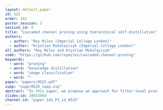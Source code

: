 ```yaml
---
layout: default_paper
id: 525
order: 142
poster_session: 3
session_id: 8
title: "Cascaded channel pruning using hierarchical self-distillation"
authors:
  - author: "Roy Miles (Imperial College London)"
  - author: "Krystian Mikolajczyk (Imperial College London)"
all_authors: "Roy Miles and Krystian Mikolajczyk"
code: "https://github.com/roymiles/cascaded-channel-pruning"
keywords:
  - word: "pruning"
  - word: "knowledge distillation"
  - word: "image classification"
  - word: ""
paper: "papers/0525.pdf"
supp: "supp/0525_supp.zip"
abstract: "In this paper, we propose an approach for filter-level pruning with hierarchical knowledge distillation based on the teacher, teaching-assistant, and student framework.  Our method makes use of teaching assistants at intermediate pruning levels that share the same architecture and weights as the target student.  We propose to prune each model independently using the gradient information from its corresponding teacher. By considering the relative sizes of each student-teacher pair, this formulation provides a natural trade-off between the capacity gap for knowledge distillation and the bias of the filter saliency updates.  Our results show improvements in the attainable accuracy and model compression across the CIFAR10 and ImageNet classification tasks using the VGG16 and ResNet50 architectures.  We provide an extensive evaluation that demonstrates the benefits of using a varying number of teaching assistant models at different sizes."
slides-id: 38933989
channel-id: "paper_142_P3_id_0525"
---
```

